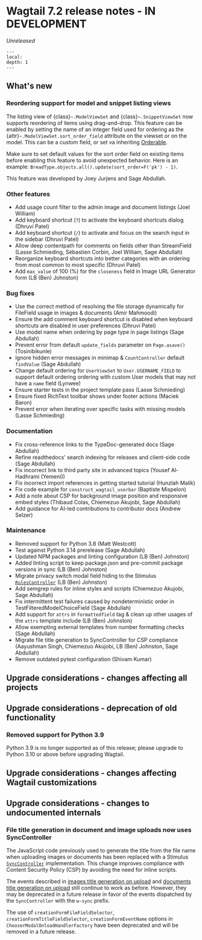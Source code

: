 # Wagtail 7.2 release notes - IN DEVELOPMENT

_Unreleased_

```{contents}
---
local:
depth: 1
---
```

## What's new

### Reordering support for model and snippet listing views

The listing view of {class}`~.ModelViewSet` and {class}`~.SnippetViewSet` now supports reordering of items using drag-and-drop. This feature can be enabled by setting the name of an integer field used for ordering as the {attr}`~.ModelViewSet.sort_order_field` attribute on the viewset or on the model. This can be a custom field, or set va inheriting [Orderable](wagtail.models.Orderable).

Make sure to set default values for the sort order field on existing items before enabling this feature to avoid unexpected behavior. Here is an example: `BreadType.objects.all().update(sort_order=F('pk') - 1)`.

This feature was developed by Joey Jurjens and Sage Abdullah.

### Other features

 * Add usage count filter to the admin image and document listings (Joel William)
 * Add keyboard shortcut (`?`) to activate the keyboard shortcuts dialog (Dhruvi Patel)
 * Add keyboard shortcut (`/`) to activate and focus on the search input in the sidebar (Dhruvi Patel)
 * Allow deep contentpath for comments on fields other than StreamField (Lasse Schmieding, Sébastien Corbin, Joel William, Sage Abdullah)
 * Reorganize keyboard shortcuts into better categories with an ordering from most common to most specific (Dhruvi Patel)
 * Add `max_value` of 100 (%) for the `closeness` field in Image URL Generator form (LB (Ben) Johnston)

### Bug fixes

 * Use the correct method of resolving the file storage dynamically for FileField usage in images & documents (Amir Mahmoodi)
 * Ensure the add comment keyboard shortcut is disabled when keyboard shortcuts are disabled in user preferences (Dhruvi Patel)
 * Use model name when ordering by page type in page listings (Sage Abdullah)
 * Prevent error from default `update_fields` parameter on `Page.asave()` (Tosinibikunle)
 * Ignore hidden error messages in minimap & `CountController` default `findValue` (Sage Abdullah)
 * Change default ordering for `UserViewSet` to `User.USERNAME_FIELD` to support default ordering ordering with custom User models that may not have a `name` field (Lynwee)
 * Ensure starter tests in the project template pass (Lasse Schmieding)
 * Ensure fixed RichText toolbar shows under footer actions (Maciek Baron)
 * Prevent error when iterating over specific tasks with missing models (Lasse Schmieding)

### Documentation

 * Fix cross-reference links to the TypeDoc-generated docs (Sage Abdullah)
 * Refine readthedocs' search indexing for releases and client-side code (Sage Abdullah)
 * Fix incorrect link to third party site in advanced topics (Yousef Al-Hadhrami (Yemeni))
 * Fix incorrect import references in getting started tutorial (Hunzlah Malik)
 * Fix code example for `construct_wagtail_userbar` (Baptiste Mispelon)
 * Add a note about CSP for background image position and responsive embed styles (Thibaud Colas, Chiemezuo Akujobi, Sage Abdullah)
 * Add guidance for AI-led contributions to contributor docs (Andrew Selzer)

### Maintenance

 * Removed support for Python 3.8 (Matt Westcott)
 * Test against Python 3.14 prerelease (Sage Abdullah)
 * Updated NPM packages and linting configuration (LB (Ben) Johnston)
 * Added linting script to keep package.json and pre-commit package versions in sync (LB (Ben) Johnston)
 * Migrate privacy switch modal field hiding to the Stimulus [`RulesController`](controller:RulesController) (LB (Ben) Johnston)
 * Add semgrep rules for inline styles and scripts (Chiemezuo Akujobi, Sage Abdullah)
 * Fix intermittent test failures caused by nondeterministic order in TestFilteredModelChoiceField (Sage Abdullah)
 * Add support for `attrs` in `formattedfield` tag & clean up other usages of the `attrs` template include (LB (Ben) Johnston)
 * Allow exempting external templates from number formatting checks (Sage Abdullah)
 * Migrate file title generation to SyncController for CSP compliance (Aayushman Singh, Chiemezuo Akujobi, LB (Ben) Johnston, Sage Abdullah)
 * Remove outdated pytest configuration (Shivam Kumar)


## Upgrade considerations - changes affecting all projects

## Upgrade considerations - deprecation of old functionality

### Removed support for Python 3.9

Python 3.9 is no longer supported as of this release; please upgrade to Python 3.10 or above before upgrading Wagtail.

## Upgrade considerations - changes affecting Wagtail customizations

## Upgrade considerations - changes to undocumented internals

### File title generation in document and image uploads now uses SyncController

The JavaScript code previously used to generate the title from the file name when uploading images or documents has been replaced with a Stimulus [`SyncController`](controller:SyncController) implementation. This change improves compliance with Content Security Policy (CSP) by avoiding the need for inline scripts.

The events described in [images title generation on upload](images_title_generation_on_upload) and [documents title generation on upload](docs_title_generation_on_upload) still continue to work as before. However, they may be deprecated in a future release in favor of the events dispatched by the `SyncController` with the `w-sync` prefix.

The use of `creationFormFileFieldSelector`, `creationFormTitleFieldSelector`, `creationFormEventName` options in `ChooserModalOnloadHandlerFactory` have been deprecated and will be removed in a future release.
